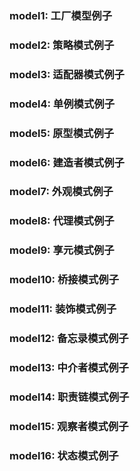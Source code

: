 ### model1: 工厂模型例子
### model2: 策略模式例子  
### model3: 适配器模式例子
### model4: 单例模式例子 
### model5: 原型模式例子
### model6: 建造者模式例子
### model7: 外观模式例子
### model8: 代理模式例子
### model9: 享元模式例子
### model10: 桥接模式例子
### model11: 装饰模式例子
### model12: 备忘录模式例子
### model13: 中介者模式例子
### model14: 职责链模式例子
### model15: 观察者模式例子
### model16: 状态模式例子
